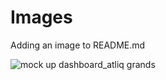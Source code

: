# Images
Adding an image to README.md

![mock up dashboard_atliq grands](https://github.com/Surender2/Images/assets/114329084/66c31d9a-cf9f-4de4-8d6a-9f02858f9cf8)
